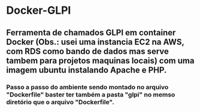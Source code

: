 # Docker-GLPI
<h2>Ferramenta de chamados GLPI em container Docker (Obs.: usei uma instancia EC2 na AWS, com RDS como bando de dados mas serve tambem para projetos maquinas locais) com uma imagem ubuntu instalando Apache e PHP.

<h3> Passo a passo do ambiente sendo montado no arquivo "Dockerfile" baster ter também a pasta  "glpi" no memso diretório que o arquivo "Dockerfile".
